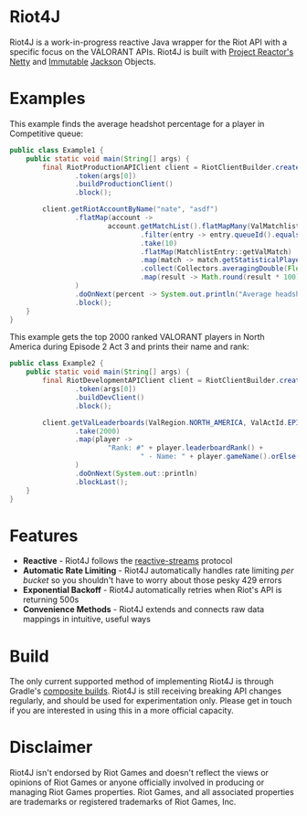 # Riot4J
Riot4J is a work-in-progress reactive Java wrapper for the Riot API with a specific focus on the VALORANT APIs.
Riot4J is built with [Project Reactor's](https://projectreactor.io/) [Netty](https://github.com/reactor/reactor-netty) and
[Immutable](https://immutables.github.io/) [Jackson](https://github.com/FasterXML/jackson-databind) Objects.
# Examples
This example finds the average headshot percentage for a player in Competitive queue:
```java
public class Example1 {
    public static void main(String[] args) {
        final RiotProductionAPIClient client = RiotClientBuilder.create()
                .token(args[0])
                .buildProductionClient()
                .block();

        client.getRiotAccountByName("nate", "asdf")
                .flatMap(account ->
                        account.getMatchList().flatMapMany(ValMatchlist::matches)
                                .filter(entry -> entry.queueId().equals(ValQueueId.COMPETITIVE))
                                .take(10)
                                .flatMap(MatchlistEntry::getValMatch)
                                .map(match -> match.getStatisticalPlayer(account.puuid()).getHeadShotPercentage())
                                .collect(Collectors.averagingDouble(Float::doubleValue))
                                .map(result -> Math.round(result * 100))
                )
                .doOnNext(percent -> System.out.println("Average headshot percentage: " + percent + "%"))
                .block();
    }
}

```
This example gets the top 2000 ranked VALORANT players in North America during Episode 2 Act 3 and prints their name and rank:
```java
public class Example2 {
    public static void main(String[] args) {
        final RiotDevelopmentAPIClient client = RiotClientBuilder.create()
                .token(args[0])
                .buildDevClient()
                .block();

        client.getValLeaderboards(ValRegion.NORTH_AMERICA, ValActId.EPISODE_TWO_ACT_THREE, 0)
                .take(2000)
                .map(player ->
                        "Rank: #" + player.leaderboardRank() +
                                " - Name: " + player.gameName().orElse("Anonymous")
                )
                .doOnNext(System.out::println)
                .blockLast();
    }
}
``` 
# Features
- **Reactive** - Riot4J follows the [reactive-streams](http://www.reactive-streams.org/) protocol
- **Automatic Rate Limiting** - Riot4J automatically handles rate limiting *per bucket* so you shouldn't have to worry about those pesky 429 errors
- **Exponential Backoff** - Riot4J automatically retries when Riot's API is returning 500s 
- **Convenience Methods** - Riot4J extends and connects raw data mappings in intuitive, useful ways
# Build
The only current supported method of implementing Riot4J is through Gradle's [composite builds](https://docs.gradle.org/current/userguide/composite_builds.html). Riot4J is still receiving breaking API changes regularly, and should be used for experimentation only. Please get in touch if you are interested in using this in a more official capacity.
# Disclaimer
Riot4J isn't endorsed by Riot Games and doesn't reflect the views or opinions of Riot Games or anyone officially involved in producing or managing Riot Games properties. Riot Games, and all associated properties are trademarks or registered trademarks of Riot Games, Inc.